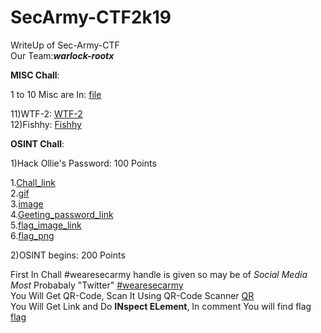 # SecArmy-CTF2k19


WriteUp of Sec-Army-CTF<br>
Our Team:**_warlock-rootx_**

**MISC Chall**:<br>

1 to 10 Misc are In:
   [file](https://github.com/Darkerhack/SecArmy-CTF2k19/blob/master/Misc/Misc%20Chall%2050)

11)WTF-2: [WTF-2](https://github.com/Darkerhack/SecArmy-CTF2k19/blob/master/Misc/WTF_2.png)<br>
12)Fishhy: [Fishhy](https://github.com/Darkerhack/SecArmy-CTF2k19/blob/master/Misc/Fishhy.png)
   
   
   
**OSINT Chall**:<br>

1)Hack Ollie's Password: 100 Points<br>

1.[Chall_link](https://sec-army.ml/hackollie/)<br>
2.[gif](https://github.com/Darkerhack/SecArmy-CTF2k19/blob/master/olli.gif)<br>
3.[image](https://github.com/Darkerhack/SecArmy-CTF2k19/blob/master/olli.png)<br>
4.[Geeting_password_link](https://mrrobot.fandom.com/wiki/Ollie_Parker)<br>
5.[flag_image_link](https://sec-army.ml/hackollie/hacked.html)<br>
6.[flag_png](https://github.com/Darkerhack/SecArmy-CTF2k19/blob/master/Mr.Robot.png)


2)OSINT begins:  200 Points<br>

   First In Chall #wearesecarmy handle is given so may be of _Social Media Most_ Probabaly "Twitter" [#wearesecarmy](https://twitter.com/search?q=%23wearesecarmy&src=typd)<br>
You Will Get QR-Code, Scan It Using QR-Code Scanner [QR]()<br>You Will Get Link and Do **INspect ELement**, In comment You will find flag
[flag]()

